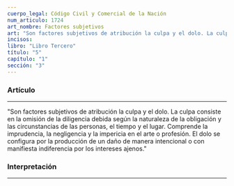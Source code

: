 ```yaml
---
cuerpo_legal: Código Civil y Comercial de la Nación
num_articulo: 1724
art_nombre: Factores subjetivos
art: "Son factores subjetivos de atribución la culpa y el dolo. La culpa consiste en la omisión de la diligencia debida según la naturaleza de la obligación y las circunstancias de las personas, el tiempo y el lugar. Comprende la imprudencia, la negligencia y la impericia en el arte o profesión. El dolo se configura por la producción de un daño de manera intencional o con manifiesta indiferencia por los intereses ajenos."
incisos: 
libro: "Libro Tercero"
título: "5"
capítulo: "1"
sección: "3"
---
```

### Artículo
---
"Son factores subjetivos de atribución la culpa y el dolo. La culpa consiste en la omisión de la diligencia debida según la naturaleza de la obligación y las circunstancias de las personas, el tiempo y el lugar. Comprende la imprudencia, la negligencia y la impericia en el arte o profesión. El dolo se configura por la producción de un daño de manera intencional o con manifiesta indiferencia por los intereses ajenos."


### Interpretación
---
